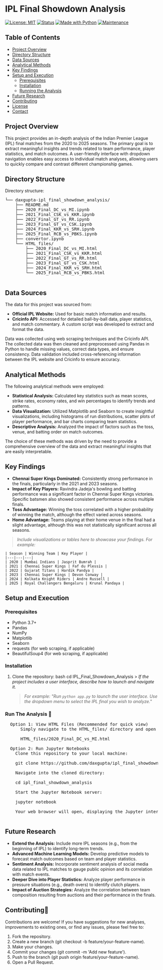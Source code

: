 # IPL Final Showdown Analysis

[![License: MIT](https://img.shields.io/badge/License-MIT-yellow.svg)](https://opensource.org/licenses/MIT)
[![Status](https://img.shields.io/badge/Status-Active-success.svg)]()
[![Made with Python](https://img.shields.io/badge/Made%20with-Python-1f425f.svg)](https://www.python.org/)
[![Maintenance](https://img.shields.io/badge/Maintained%3F-yes-green.svg)](https://GitHub.com/Naereen/StrapDown.js/graphs/commit-activity)

## Table of Contents

- [Project Overview](#project-overview)
- [Directory Structure](#directory-structure)
- [Data Sources](#data-sources)
- [Analytical Methods](#analytical-methods)
- [Key Findings](#key-findings)
- [Setup and Execution](#setup-and-execution)
  - [Prerequisites](#prerequisites)
  - [Installation](#installation)
  - [Running the Analysis](#running-the-analysis)
- [Future Research](#future-research)
- [Contributing](#contributing)
- [License](#license)
- [Contact](#contact)

## Project Overview

This project provides an in-depth analysis of the Indian Premier League (IPL) final matches from the 2020 to 2025 seasons. The primary goal is to extract meaningful insights and trends related to team performance, player statistics, and match outcomes. A user-friendly interface with dropdown navigation enables easy access to individual match analyses, allowing users to quickly compare and contrast different championship games.

## Directory Structure
Directory structure:
<pre>
└── daxgupta-ipl_final_showdown_analysis/
    ├── README.md
    ├── 2020_Final_DC_vs_MI.ipynb
    ├── 2021_Final_CSK_vs_KKR.ipynb
    ├── 2022_Final_GT_vs_RR.ipynb
    ├── 2023_Final_GT_vs_CSK.ipynb
    ├── 2024_Final_KKR_vs_SRH.ipynb
    ├── 2025_Final_RCB_vs_PBKS.ipynb
    ├── convertor.ipynb
    └── HTML_files/
        ├── 2020_Final_DC_vs_MI.html
        ├── 2021_Final_CSK_vs_KKR.html
        ├── 2022_Final_GT_vs_RR.html
        ├── 2023_Final_GT_vs_CSK.html
        ├── 2024_Final_KKR_vs_SRH.html
        └── 2025_Final_RCB_vs_PBKS.html
  </pre>

## Data Sources

The data for this project was sourced from:

*   **Official IPL Website:** Used for basic match information and results.
*   **Cricinfo API:**  Accessed for detailed ball-by-ball data, player statistics, and match commentary.  A custom script was developed to extract and format the data.

Data was collected using web scraping techniques and the Cricinfo API. The collected data was then cleaned and preprocessed using Pandas in Python to handle missing values, correct data types, and ensure consistency. Data validation included cross-referencing information between the IPL website and Cricinfo to ensure accuracy.

## Analytical Methods

The following analytical methods were employed:

*   **Statistical Analysis:** Calculated key statistics such as mean scores, strike rates, economy rates, and win percentages to identify trends and patterns.
*   **Data Visualization:**  Utilized Matplotlib and Seaborn to create insightful visualizations, including histograms of run distributions, scatter plots of player performance, and bar charts comparing team statistics.
*   **Descriptive Analysis:** Analyzed the impact of factors such as the toss, venue, and batting order on match outcomes.

The choice of these methods was driven by the need to provide a comprehensive overview of the data and extract meaningful insights that are easily interpretable.

## Key Findings

*   **Chennai Super Kings Dominated:** Consistently strong performance in the finals, particularly in the 2021 and 2023 seasons.
*   **Impact of Key Players:**  Ravindra Jadeja's bowling and batting performance was a significant factor in Chennai Super Kings victories. Specific batsmen also showed consistent performance across multiple finals.
*   **Toss Advantage:** Winning the toss correlated with a higher probability of winning the match, although the effect varied across seasons.
*   **Home Advantage:** Teams playing at their home venue in the final had a slight advantage, although this was not statistically significant across all seasons.

> *Include visualizations or tables here to showcase your findings. For example:*

    | Season | Winning Team | Key Player |
    |---|---|---|
    | 2020 | Mumbai Indians | Jasprit Bumrah |
    | 2021 | Chennai Super Kings | Faf du Plessis |
    | 2022 | Gujarat Titans | Hardik Pandya |
    | 2023 | Chennai Super Kings | Devon Conway |
    | 2024 | Kolkata Knight Riders | Andre Russell |
    | 2025 | Royal Challengers Bengaluru | Krunal Pandaya |

## Setup and Execution

### Prerequisites

*   Python 3.7+
*   Pandas
*   NumPy
*   Matplotlib
*   Seaborn
*   requests (for web scraping, if applicable)
*   BeautifulSoup4 (for web scraping, if applicable)

### Installation

1.  Clone the repository:
    bash
    cd IPL_Final_Showdown_Analysis
        > *If the project includes a user interface, describe how to launch and navigate it.*
    > *For example: "Run `python app.py` to launch the user interface. Use the dropdown menu to select the IPL final you wish to analyze."*

### Run The Analysis 🚀
<pre>
  Option 1: View HTML Files (Recommended for quick view)
      Simply navigate to the HTML_files/ directory and open any .html file in your web browser. For example, to view the 2020 final analysis:

      HTML_files/2020_Final_DC_vs_MI.html

  Option 2: Run Jupyter Notebooks
    Clone this repository to your local machine:
    
    git clone https://github.com/daxgupta/ipl_final_showdown_analysis.git
    
    Navigate into the cloned directory:
    
    cd ipl_final_showdown_analysis
    
    Start the Jupyter Notebook server:
    
    jupyter notebook
    
    Your web browser will open, displaying the Jupyter interface. From there, you can click on any .ipynb file (e.g., 2020_Final_DC_vs_MI.ipynb) to open and interact with the analysis.
  </pre>

## Future Research

*   **Extend the Analysis:** Include more IPL seasons (e.g., from the beginning of IPL) to identify long-term trends.
*   **Advanced Machine Learning Models:** Develop predictive models to forecast match outcomes based on team and player statistics.
*   **Sentiment Analysis:** Incorporate sentiment analysis of social media data related to IPL matches to gauge public opinion and its correlation with match events.
*   **Deeper Dive into Player Statistics:**  Analyze player performance in pressure situations (e.g., death overs) to identify clutch players.
*   **Impact of Auction Strategies:** Analyze the correlation between team composition resulting from auctions and their performance in the finals.


## Contributing🤝 
Contributions are welcome! If you have suggestions for new analyses, improvements to existing ones, or find any issues, please feel free to:
<ol>
  <li>Fork the repository.</li>
  <li>Create a new branch (git checkout -b feature/your-feature-name).</li>
  <li>Make your changes.</li>
  <li>Commit your changes (git commit -m 'Add new feature').</li>
  <li>Push to the branch (git push origin feature/your-feature-name).</li>
  <li>Open a Pull Request.</li>
</ol>
